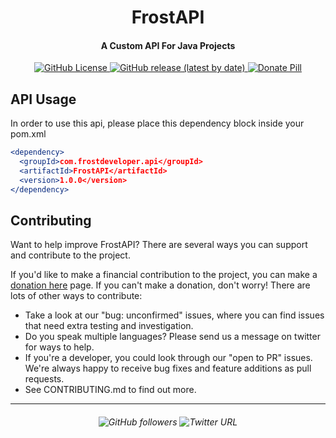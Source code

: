 <h1 align="center">
  FrostAPI
</h1>

<h4 align="center">A Custom API For Java Projects</h4>

<p align="center">
  <a href="https://github.com/OMGitzFROST/FrostAPI/blob/master/LICENSE">
    <img alt="GitHub License" src="https://img.shields.io/github/license/OMGitzFROST/FrostAPI?style=flat-square">
  </a>
  <a href="https://github.com/OMGitzFROST/FrostAPI/releases/latest">
    <img alt="GitHub release (latest by date)" src="https://img.shields.io/github/v/release/OMGitzFROST/FrostAPI?style=flat-square">
  </a>
  <a href="https://github.com/sponsors/OMGitzFROST">
    <img src="https://img.shields.io/badge/$-donate-brown.svg?style=flat-square" alt="Donate Pill">
  </a>
</p>

## API Usage

In order to use this api, please place this dependency block inside your pom.xml

```apache
<dependency>
  <groupId>com.frostdeveloper.api</groupId>
  <artifactId>FrostAPI</artifactId>
  <version>1.0.0</version>
</dependency>
```

## Contributing

Want to help improve FrostAPI? There are several ways you can support and contribute to the project.

If you'd like to make a financial contribution to the project, you can make
a [donation here](https://github.com/sponsors/OMGitzFROST)
page. If you can't make a donation, don't worry! There are lots of other ways to contribute:

* Take a look at our "bug: unconfirmed" issues, where you can find issues that need extra testing and investigation.
* Do you speak multiple languages? Please send us a message on twitter for ways to help.
* If you're a developer, you could look through our "open to PR" issues. We're always happy to receive bug fixes
  and feature additions as pull requests.
* See CONTRIBUTING.md to find out more.

---

<h6 align="center">
<img alt="GitHub followers" src="https://img.shields.io/github/followers/OMGitzFROST?style=social">
<img alt="Twitter URL" src="https://img.shields.io/twitter/url?label=OMGitzFROST&style=social&url=https%3A%2F%2Ftwitter.com%2Fomgitzfrost">
</h6>
